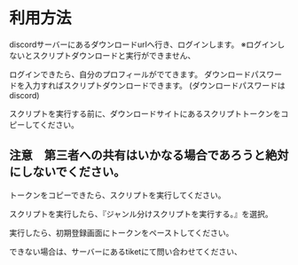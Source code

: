# 利用方法

discordサーバーにあるダウンロードurlへ行き、ログインします。
※ログインしないとスクリプトダウンロードと実行ができません、

ログインできたら、自分のプロフィールがでてきます。
ダウンロードパスワードを入力すればスクリプトダウンロードできます。
(ダウンロードパスワードはdiscord)

スクリプトを実行する前に、ダウンロードサイトにあるスクリプトトークンをコピーしてください。
## 注意　第三者への共有はいかなる場合であろうと絶対にしないでください。

トークンをコピーできたら、スクリプトを実行してください。

スクリプトを実行したら、『ジャンル分けスクリプトを実行する。』を選択。

実行したら、初期登録画面にトークンをペーストしてください。

できない場合は、サーバーにあるtiketにて問い合わせてください、
